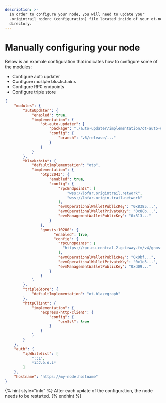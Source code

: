 ```yaml
---
description: >-
  In order to configure your node, you will need to update your
  .origintrail_noderc (configuration) file located inside of your ot-node
  directory.
---
```


# Manually configuring your node

Below is an example configuration that indicates how to configure some of the modules:

* Configure auto updater&#x20;
* Configure multiple blockchains
* Configure RPC endpoints&#x20;
* Configure triple store

```json
{
    "modules": {
        "autoUpdater": {
            "enabled": true,
            "implementation": {
                "ot-auto-updater": {
                    "package": "./auto-updater/implementation/ot-auto-updater.js",
                    "config": {
                        "branch": "v6/release/..."
                    }
                }
            }
        },
        "blockchain": {
            "defaultImplementation": "otp",
            "implementation": {
                "otp:2043": {
                    "enabled": true,
                    "config": {
                        "rpcEndpoints": [
                            "wss://lofar.origintrail.network",
                            "wss://lofar.origin-trail.network"
                        ],
                        "evmOperationalWalletPublicKey": "0x8385...",
                        "evmOperationalWalletPrivateKey": "0x88b...",
                        "evmManagementWalletPublicKey": "0x813..."
                    }
                },
                "gnosis:10200": {
                      "enabled": true,
                      "config": {
                        "rpcEndpoints": [
                          "https://rpc.eu-central-2.gateway.fm/v4/gnosis/archival/chiado"
                        ],
                        "evmOperationalWalletPublicKey": "0x0bf...",
                        "evmOperationalWalletPrivateKey": "0x1e3...",
                        "evmManagementWalletPublicKey": "0xd09..."
                    }
                }
            }
        },
        "tripleStore": {
            "defaultImplementation": "ot-blazegraph"
        },
        "httpClient": {
            "implementation": {
                "express-http-client": {
                    "config": {
                        "useSsl": true
                    }
                }
            }
        }
    },
    "auth": {
        "ipWhitelist": [
            "::1",
            "127.0.0.1"
        ]
    },
    "hostname": "https://my-node.hostname"
}

```

{% hint style="info" %}
After each update of the configuration, the node needs to be restarted.
{% endhint %}
